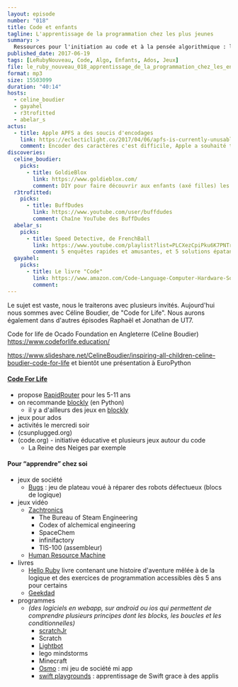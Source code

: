 ```yaml
---
layout: episode
number: "018"
title: Code et enfants
tagline: L'apprentissage de la programmation chez les plus jeunes
summary: >
  Ressources pour l'initiation au code et à la pensée algorithmique : livres, jeux, sites et applis.
published_date: 2017-06-19
tags: [LeRubyNouveau, Code, Algo, Enfants, Ados, Jeux]
file: le_ruby_nouveau_018_apprentissage_de_la_programmation_chez_les_enfants.mp3
format: mp3
size: 15503099
duration: "40:14"
hosts:
  - celine_boudier
  - gayahel
  - r3trofitted
  - abelar_s
actus:
  - title: Apple APFS a des soucis d'encodages
    link: https://eclecticlight.co/2017/04/06/apfs-is-currently-unusable-with-most-non-english-languages/
    comment: Encoder des caractères c'est difficile, Apple a souhaité traduire à la volée dans divers jeux de caractères les noms de fichier, mais l'arbitrage choisi créé des doublons de fichiers.
discoveries:
  celine_boudier:
    picks:
      - title: GoldieBlox
        link: https://www.goldieblox.com/
        comment: DIY pour faire découvrir aux enfants (axé filles) les jeux de construction / ingenierie (et parfois la programmation)
  r3trofitted:
    picks:
      - title: BuffDudes
        link: https://www.youtube.com/user/buffdudes
        comment: Chaîne YouTube des BuffDudes
  abelar_s:
    picks:
      - title: Speed Detective, de FrenchBall
        link: https://www.youtube.com/playlist?list=PLCXezCpiPku6K7PNTrwHWDe9bbJu-ct91
        comment: 5 enquêtes rapides et amusantes, et 5 solutions épatantes
  gayahel:
    picks:
      - title: Le livre "Code"
        link: https://www.amazon.com/Code-Language-Computer-Hardware-Software/dp/0735611319
        comment:
---
```


Le sujet est vaste, nous le traiterons avec plusieurs invités.
Aujourd'hui nous sommes avec Céline Boudier, de "Code for Life".
Nous aurons également dans d'autres épisodes Raphaël et Jonathan de UT7.

Code for life de Ocado Foundation en Angleterre (Celine Boudier) https://www.codeforlife.education/

https://www.slideshare.net/CelineBoudier/inspiring-all-children-celine-boudier-code-for-life
et bientôt une présentation à EuroPython

#### [Code For Life](https://www.codeforlife.education/)
- propose [RapidRouter](https://www.codeforlife.education/rapidrouter/) pour les 5-11 ans	   
- on recommande [blockly](https://developers.google.com/blockly/) (en Python)
  * il y a d'ailleurs des jeux en [blockly](https://blockly-games.appspot.com/)
- jeux pour ados
- activités le mercredi soir
- (csunplugged.org)
- (code.org) - initiative éducative et plusieurs jeux autour du code
  - La Reine des Neiges par exemple


#### Pour “apprendre” chez soi

* jeux de société
  - [Bugs](https://www.codeforlife.education/rapidrouter/) : jeu de plateau voué à réparer des robots défectueux (blocs de logique)
* jeux vidéo
  - [Zachtronics](http://www.zachtronics.com/)
    * The Bureau of Steam Engineering
    * Codex of alchemical engineering
    * SpaceChem
    * infinifactory
    * TIS-100 (assembleur)
  - [Human Resource Machine](https://tomorrowcorporation.com/humanresourcemachine)
* livres
  - [Hello Ruby](http://www.helloruby.com/) livre contenant une histoire d'aventure mêlée à de la logique et des exercices de programmation accessibles dès 5 ans pour certains
  - [Geekdad](https://geekdad.com/)
* programmes
  - _(des logiciels en webapp, sur android ou ios qui permettent de comprendre plusieurs principes dont les blocks, les boucles et les conditionnelles)_
    * [scratchJr](http://www.scratchjr.org/)
    * Scratch
    * [Lightbot](https://lightbot.com/flash.html)
    * lego mindstorms
    * Minecraft
    * [Osmo](https://www.playosmo.com/fr/) : mi jeu de société mi app
    * [swift playgrounds](https://www.apple.com/swift/playgrounds/) : apprentissage de Swift grace à des applis
